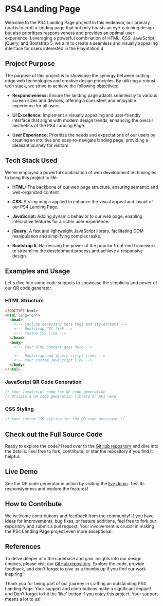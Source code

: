 # PS4 Landing Page

Welcome to the PS4 Landing Page project! In this endeavor, our primary goal is to craft a landing page that not only boasts an eye-catching design but also prioritizes responsiveness and provides an optimal user experience. Leveraging a powerful combination of HTML, CSS, JavaScript, jQuery, and Bootstrap 5, we aim to create a seamless and visually appealing interface for users interested in the PlayStation 4.

## Project Purpose

The purpose of this project is to showcase the synergy between cutting-edge web technologies and creative design principles. By utilizing a robust tech stack, we strive to achieve the following objectives:

- **Responsiveness:** Ensure the landing page adapts seamlessly to various screen sizes and devices, offering a consistent and enjoyable experience for all users.

- **UI Excellence:** Implement a visually appealing and user-friendly interface that aligns with modern design trends, enhancing the overall aesthetics of the PS4 Landing Page.

- **User Experience:** Prioritize the needs and expectations of our users by creating an intuitive and easy-to-navigate landing page, providing a pleasant journey for visitors.

## Tech Stack Used

We've employed a powerful combination of web development technologies to bring this project to life:

- **HTML:** The backbone of our web page structure, ensuring semantic and well-organized content.

- **CSS:** Styling magic applied to enhance the visual appeal and layout of our PS4 Landing Page.

- **JavaScript:** Adding dynamic behavior to our web page, enabling interactive features for a richer user experience.

- **jQuery:** A fast and lightweight JavaScript library, facilitating DOM manipulation and simplifying complex tasks.

- **Bootstrap 5:** Harnessing the power of the popular front-end framework to streamline the development process and achieve a responsive design.

## Examples and Usage

Let's dive into some code snippets to showcase the simplicity and power of our QR code generator.

### HTML Structure

```html
<!DOCTYPE html>
<html lang="en">
  <head>
    <!-- Include necessary meta tags and stylesheets -->
    <!-- Bootstrap CSS link -->
    <!-- Custom CSS link -->
  </head>
  <body>
    <!-- Your HTML content goes here -->

    <!-- Bootstrap and jQuery script links -->
    <!-- Your custom JavaScript link -->
  </body>
</html>
```

### JavaScript QR Code Generation

```javascript
// Your JavaScript code for QR code generation
// Utilize a QR code generation library or API here
```

### CSS Styling

```css
/* Your custom CSS styling for the QR code generator */
```

## Check out the Full Source Code

Ready to explore the code? Head over to the [GitHub repository](https://github.com/SwamiTheDev/BackgroundBurst) and dive into the details. Feel free to fork, contribute, or star the repository if you find it helpful.

## Live Demo

See the QR code generator in action by visiting the [live demo](https://backgroundburst.vercel.app/). Test its responsiveness and explore the features!

## How to Contribute

We welcome contributions and feedback from the community! If you have ideas for improvements, bug fixes, or feature additions, feel free to fork our repository and submit a pull request. Your involvement is crucial in making the PS4 Landing Page project even more exceptional.

## References

To delve deeper into the codebase and gain insights into our design choices, please visit our [GitHub repository](https://github.com/SwamiTheDev/web-components/tree/main/Fashion%20Landing%20Page). Explore the code, provide feedback, and don't forget to give us a thumbs up if you find our work inspiring!

Thank you for being part of our journey in crafting an outstanding PS4 Landing Page. Your support and contributions make a significant impact! and Don't forget to hit the 'like' button if you enjoy this project. Your support means a lot to us!
